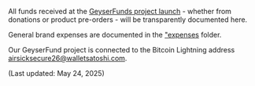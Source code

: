 All funds received at the [GeyserFunds project launch](https://geyser.fund/project/tastethefuture) - whether from donations or product pre-orders - will be transparently documented here. 

General brand expenses are documented in the ["expenses](https://github.com/bahuwrihi/Sats-Ketchup/tree/main/Expenses) folder. 

Our GeyserFund project is connected to the Bitcoin Lightning address airsicksecure26@walletsatoshi.com.

(Last updated: May 24, 2025)
